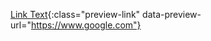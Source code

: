 [Link Text](https://www.google.com){:class="preview-link" data-preview-url="https://www.google.com"}

